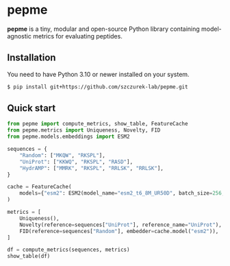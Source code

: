 # pepme

**pepme** is a tiny, modular and open-source Python library containing model-agnostic metrics for evaluating peptides.



## Installation

You need to have Python 3.10 or newer installed on your system.

```bash
$ pip install git+https://github.com/szczurek-lab/pepme.git
```

## Quick start

```python
from pepme import compute_metrics, show_table, FeatureCache
from pepme.metrics import Uniqueness, Novelty, FID
from pepme.models.embeddings import ESM2

sequences = {
    "Random": ["MKQW", "RKSPL"],
    "UniProt": ["KKWQ", "RKSPL", "RASD"],
    "HydrAMP": ["MMRK", "RKSPL", "RRLSK", "RRLSK"],
}

cache = FeatureCache(
    models={"esm2": ESM2(model_name="esm2_t6_8M_UR50D", batch_size=256, device="cpu")}
)

metrics = [
    Uniqueness(),
    Novelty(reference=sequences["UniProt"], reference_name="UniProt"),
    FID(reference=sequences["Random"], embedder=cache.model("esm2")),
]

df = compute_metrics(sequences, metrics)
show_table(df)
```
